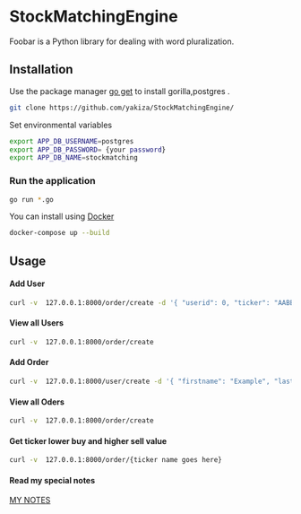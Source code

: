 # StockMatchingEngine

Foobar is a Python library for dealing with word pluralization.

## Installation

Use the package manager [go get](https://golang.org/pkg/cmd/go/internal/get/) to install gorilla,postgres .

```bash
git clone https://github.com/yakiza/StockMatchingEngine/
```

Set environmental variables 

```bash
export APP_DB_USERNAME=postgres
export APP_DB_PASSWORD= {your password}
export APP_DB_NAME=stockmatching

```
### Run the application 

```bash
go run *.go
````

You can install using [Docker](https://www.docker.com/) 

```bash
docker-compose up --build
````

## Usage
#### Add User

```bash
curl -v  127.0.0.1:8000/order/create -d '{ "userid": 0, "ticker": "AABB", "price": 44.20, "quantity": 5, "command": "SELL"}'

```

#### View all Users

```bash
curl -v  127.0.0.1:8000/order/create 

```

#### Add Order

```bash
curl -v  127.0.0.1:8000/user/create -d '{ "firstname": "Example", "lastname": "Example}'

```

#### View all Oders

```bash
curl -v  127.0.0.1:8000/order/create 

```


#### Get ticker lower buy and higher sell value

```bash
curl -v  127.0.0.1:8000/order/{ticker name goes here} 

```

#### Read my special notes 
[MY NOTES](https://github.com/yakiza/StockMatchingEngine/blob/master/.%7Elock.Documentation.odt%23)
